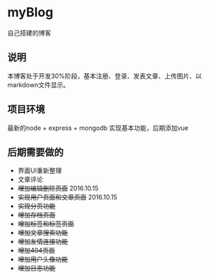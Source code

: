 # myBlog
自己搭建的博客

## 说明

本博客处于开发30%阶段，基本注册、登录、发表文章、上传图片、以markdown文件显示。

## 项目环境
最新的node + express + mongodb 实现基本功能，后期添加vue

## 后期需要做的

- 界面UI重新整理
- 文章评论
- ~~增加编辑删除页面~~ 2016.10.15
- ~~实现用户页面和文章页面~~ 2016.10.15
- ~~实现分页功能~~
- ~~增加存档页面~~
- ~~增加标签和标签页面~~
- ~~增加文章搜索功能~~
- ~~增加友情连接功能~~
- ~~增加404页面~~
- ~~增加用户头像功能~~
- ~~增加日志功能~~
